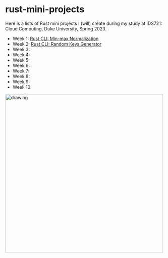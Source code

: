 # rust-mini-projects

Here is a lists of Rust mini projects I (will) create during my study at IDS721: Cloud Computing, Duke University, Spring 2023.

* Week 1: [Rust CLI: Min-max Normalization](https://github.com/zhuminghui17/rust-week1-min-max-normalization) 
* Week 2: [Rust CLI: Random Keys Generator](https://github.com/zhuminghui17/rust-mini-random-keys)
* Week 3:
* Week 4:
* Week 5: 
* Week 6:
* Week 7:
* Week 8: 
* Week 9:
* Week 10:

<img src="https://miro.medium.com/max/1400/1*fxzf9jXmklqPdIBp-xMiZA.webp" alt="drawing" width="500"/>
